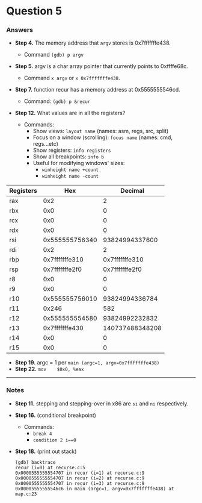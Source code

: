 # Question 5
### Answers

- **Step 4.** The memory address that `argv` stores is 0x7fffffffe438. 
  - Command `(gdb) p argv`
- **Step 5.** argv is a char array pointer that currently points to 0xffffe68c. 
  - Command `x argv` or `x 0x7fffffffe438`.

- **Step 7.** function recur has a memory address at 0x5555555546cd. 
  - Command: `(gdb) p &recur`

- **Step 12.** What values are in all the registers?
  - Commands: 
    - Show views: `layout name` (names: asm, regs, src, split)
    - Focus on a window (scrolling): `focus name` (names: cmd, regs...etc)
    - Show registers: `info registers`
    - Show all breakpoints: `info b`
    - Useful for modifying windows' sizes:
      - `winheight name +count`
      - `winheight name -count`

| Registers | Hex            | Decimal         |
| --------- | -------------- | --------------- |
| rax       | 0x2            | 2               |
| rbx       | 0x0            | 0               |
| rcx       | 0x0            | 0               |
| rdx       | 0x0            | 0               |
| rsi       | 0x555555756340 | 93824994337600  |
| rdi       | 0x2            | 2               |
| rbp       | 0x7fffffffe310 | 0x7fffffffe310  |
| rsp       | 0x7fffffffe2f0 | 0x7fffffffe2f0  |
| r8        | 0x0            | 0               |
| r9        | 0x0            | 0               |
| r10       | 0x555555756010 | 93824994336784  |
| r11       | 0x246          | 582             |
| r12       | 0x555555554580 | 93824992232832  |
| r13       | 0x7fffffffe430 | 140737488348208 |
| r14       | 0x0            | 0               |
| r15       | 0x0            | 0               |

- **Step 19.** argc = 1 per `main (argc=1, argv=0x7fffffffe438)` 
- **Step 22.** `mov    $0x0, %eax`

<hr>

### Notes
- **Step 11.** stepping and stepping-over in x86 are `si` and `ni` respectively.
- **Step 16.** (conditional breakpoint)
  - Commands:
    - `break 4`
    - `condition 2 i==0`

- **Step 18.** (print out stack)
  ```
  (gdb) backtrace
  recur (i=0) at recurse.c:5
  0x0000555555554707 in recur (i=1) at recurse.c:9
  0x0000555555554707 in recur (i=2) at recurse.c:9
  0x0000555555554707 in recur (i=3) at recurse.c:9
  0x00005555555546c6 in main (argc=1, argv=0x7fffffffe438) at map.c:23
  ```